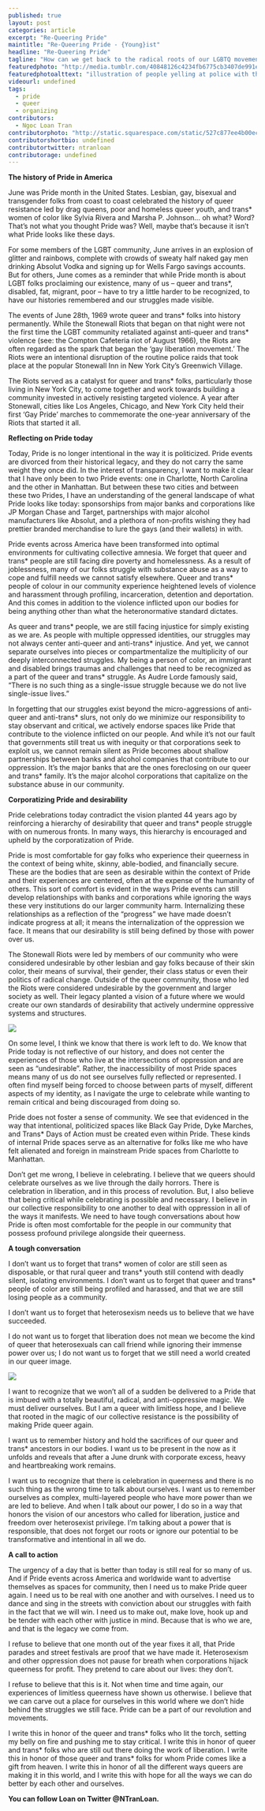 ```yaml
---
published: true
layout: post
categories: article
excerpt: "Re-Queering Pride"
maintitle: "Re-Queering Pride - {Young}ist"
headline: "Re-Queering Pride"
tagline: "How can we get back to the radical roots of our LGBTQ movement?"
featuredphoto: "http://media.tumblr.com/40848126c4234fb6775cb3407de991e6/tumblr_inline_mqhct25cfT1qz4rgp.jpg"
featuredphotoalttext: "illustration of people yelling at police with the words 'Stonewall was a police riot'"
videourl: undefined
tags: 
  - pride
  - queer
  - organizing
contributors: 
  - Ngoc Loan Tran
contributorphoto: "http://static.squarespace.com/static/527c877ee4b00ec916746401/t/527d82d9e4b0a13e700a2034/%3Fformat%3D500w"
contributorshortbio: undefined
contributortwitter: ntranloan
contributorage: undefined
---
```


**The history of Pride in America**

June was Pride month in the United States. Lesbian, gay, bisexual and transgender folks from coast to coast celebrated the history of queer resistance led by drag queens, poor and homeless queer youth, and trans* women of color like Sylvia Rivera and Marsha P. Johnson… oh what? Word? That’s not what you thought Pride was? Well, maybe that’s because it isn’t what Pride looks like these days.

For some members of the LGBT community, June arrives in an explosion of glitter and rainbows, complete with crowds of sweaty half naked gay men drinking Absolut Vodka and signing up for Wells Fargo savings accounts. But for others, June comes as a reminder that while Pride month is about LGBT folks proclaiming our existence, many of us – queer and trans*, disabled, fat, migrant, poor – have to try a little harder to be recognized, to have our histories remembered and our struggles made visible.

The events of June 28th, 1969 wrote queer and trans* folks into history permanently. While the Stonewall Riots that began on that night were not the first time the LGBT community retaliated against anti-queer and trans* violence (see: the Compton Cafeteria riot of August 1966), the Riots are often regarded as the spark that began the ‘gay liberation movement.’ The Riots were an intentional disruption of the routine police raids that took place at the popular Stonewall Inn in New York City’s Greenwich Village.

The Riots served as a catalyst for queer and trans* folks, particularly those living in New York City, to come together and work towards building a community invested in actively resisting targeted violence. A year after Stonewall, cities like Los Angeles, Chicago, and New York City held their first ‘Gay Pride’ marches to commemorate the one-year anniversary of the Riots that started it all.

**Reflecting on Pride today**

Today, Pride is no longer intentional in the way it is politicized. Pride events are divorced from their historical legacy, and they do not carry the same weight they once did. In the interest of transparency, I want to make it clear that I have only been to two Pride events: one in Charlotte, North Carolina and the other in Manhattan. But between these two cities and between these two Prides, I have an understanding of the general landscape of what Pride looks like today: sponsorships from major banks and corporations like JP Morgan Chase and Target, partnerships with major alcohol manufacturers like Absolut, and a plethora of non-profits wishing they had prettier branded merchandise to lure the gays (and their wallets) in with.

Pride events across America have been transformed into optimal environments for cultivating collective amnesia. We forget that queer and trans* people are still facing dire poverty and homelessness. As a result of joblessness, many of our folks struggle with substance abuse as a way to cope and fulfill needs we cannot satisfy elsewhere. Queer and trans* people of colour in our community experience heightened levels of violence and harassment through profiling, incarceration, detention and deportation. And this comes in addition to the violence inflicted upon our bodies for being anything other than what the heteronormative standard dictates.

As queer and trans* people, we are still facing injustice for simply existing as we are. As people with multiple oppressed identities, our struggles may not always center anti-queer and anti-trans* injustice. And yet, we cannot separate ourselves into pieces or compartmentalize the multiplicity of our deeply interconnected struggles. My being a person of color, an immigrant and disabled brings traumas and challenges that need to be recognized as a part of the queer and trans* struggle. As Audre Lorde famously said, “There is no such thing as a single-issue struggle because we do not live single-issue lives.”

In forgetting that our struggles exist beyond the micro-aggressions of anti-queer and anti-trans* slurs, not only do we minimize our responsibility to stay observant and critical, we actively endorse spaces like Pride that contribute to the violence inflicted on our people. And while it’s not our fault that governments still treat us with inequity or that corporations seek to exploit us, we cannot remain silent as Pride becomes about shallow partnerships between banks and alcohol companies that contribute to our oppression. It’s the major banks that are the ones foreclosing on our queer and trans* family. It’s the major alcohol corporations that capitalize on the substance abuse in our community.

 
**Corporatizing Pride and desirability**

Pride celebrations today contradict the vision planted 44 years ago by reinforcing a hierarchy of desirability that queer and trans* people struggle with on numerous fronts. In many ways, this hierarchy is encouraged and upheld by the corporatization of Pride.

Pride is most comfortable for gay folks who experience their queerness in the context of being white, skinny, able-bodied, and financially secure. These are the bodies that are seen as desirable within the context of Pride and their experiences are centered, often at the expense of the humanity of others. This sort of comfort is evident in the ways Pride events can still develop relationships with banks and corporations while ignoring the ways these very institutions do our larger community harm. Internalizing these relationships as a reflection of the “progress” we have made doesn’t indicate progress at all; it means the internalization of the oppression we face. It means that our desirability is still being defined by those with power over us.

The Stonewall Riots were led by members of our community who were considered undesirable by other lesbian and gay folks because of their skin color, their means of survival, their gender, their class status or even their politics of radical change. Outside of the queer community, those who led the Riots were considered undesirable by the government and larger society as well. Their legacy planted a vision of a future where we would create our own standards of desirability that actively undermine oppressive systems and structures.

![](http://media.tumblr.com/97d5db72253506b7e83cc61c0e09919a/tumblr_inline_mqhcucH91K1qz4rgp.jpg)

On some level, I think we know that there is work left to do. We know that Pride today is not reflective of our history, and does not center the experiences of those who live at the intersections of oppression and are seen as “undesirable”. Rather, the inaccessibility of most Pride spaces means many of us do not see ourselves fully reflected or represented. I often find myself being forced to choose between parts of myself, different aspects of my identity, as I navigate the urge to celebrate while wanting to remain critical and being discouraged from doing so.

Pride does not foster a sense of community. We see that evidenced in the way that intentional, politicized spaces like Black Gay Pride, Dyke Marches, and Trans* Days of Action must be created even within Pride. These kinds of internal Pride spaces serve as an alternative for folks like me who have felt alienated and foreign in mainstream Pride spaces from Charlotte to Manhattan.

Don’t get me wrong, I believe in celebrating. I believe that we queers should celebrate ourselves as we live through the daily horrors. There is celebration in liberation, and in this process of revolution. But, I also believe that being critical while celebrating is possible and necessary. I believe in our collective responsibility to one another to deal with oppression in all of the ways it manifests. We need to have tough conversations about how Pride is often most comfortable for the people in our community that possess profound privilege alongside their queerness.

**A tough conversation**

I don’t want us to forget that trans* women of color are still seen as disposable, or that rural queer and trans* youth still contend with deadly silent, isolating environments. I don’t want us to forget that queer and trans* people of color are still being profiled and harassed, and that we are still losing people as a community.

I don’t want us to forget that heterosexism needs us to believe that we have succeeded.

I do not want us to forget that liberation does not mean we become the kind of queer that heterosexuals can call friend while ignoring their immense power over us; I do not want us to forget that we still need a world created in our queer image.

![](http://media.tumblr.com/f222c179a8002f7042d643892445c657/tumblr_inline_mqhcpnxxjt1qz4rgp.jpg)

I want to recognize that we won’t all of a sudden be delivered to a Pride that is imbued with a totally beautiful, radical, and anti-oppressive magic. We must deliver ourselves. But I am a queer with limitless hope, and I believe that rooted in the magic of our collective resistance is the possibility of making Pride queer again.

I want us to remember history and hold the sacrifices of our queer and trans* ancestors in our bodies. I want us to be present in the now as it unfolds and reveals that after a June drunk with corporate excess, heavy and heartbreaking work remains.

I want us to recognize that there is celebration in queerness and there is no such thing as the wrong time to talk about ourselves. I want us to remember ourselves as complex, multi-layered people who have more power than we are led to believe. And when I talk about our power, I do so in a way that honors the vision of our ancestors who called for liberation, justice and freedom over heterosexist privilege. I’m talking about a power that is responsible, that does not forget our roots or ignore our potential to be transformative and intentional in all we do.

**A call to action**

The urgency of a day that is better than today is still real for so many of us. And if Pride events across America and worldwide want to advertise themselves as spaces for community, then I need us to make Pride queer again. I need us to be real with one another and with ourselves. I need us to dance and sing in the streets with conviction about our struggles with faith in the fact that we will win. I need us to make out, make love, hook up and be tender with each other with justice in mind. Because that is who we are, and that is the legacy we come from.

I refuse to believe that one month out of the year fixes it all, that Pride parades and street festivals are proof that we have made it. Heterosexism and other oppression does not pause for breath when corporations hijack queerness for profit. They pretend to care about our lives: they don’t.

I refuse to believe that this is it. Not when time and time again, our experiences of limitless queerness have shown us otherwise. I believe that we can carve out a place for ourselves in this world where we don’t hide behind the struggles we still face. Pride can be a part of our revolution and movements.

I write this in honor of the queer and trans* folks who lit the torch, setting my belly on fire and pushing me to stay critical. I write this in honor of queer and trans* folks who are still out there doing the work of liberation. I write this in honor of those queer and trans* folks for whom Pride comes like a gift from heaven. I write this in honor of all the different ways queers are making it in this world, and I write this with hope for all the ways we can do better by each other and ourselves.


**You can follow Loan on Twitter @NTranLoan.**
